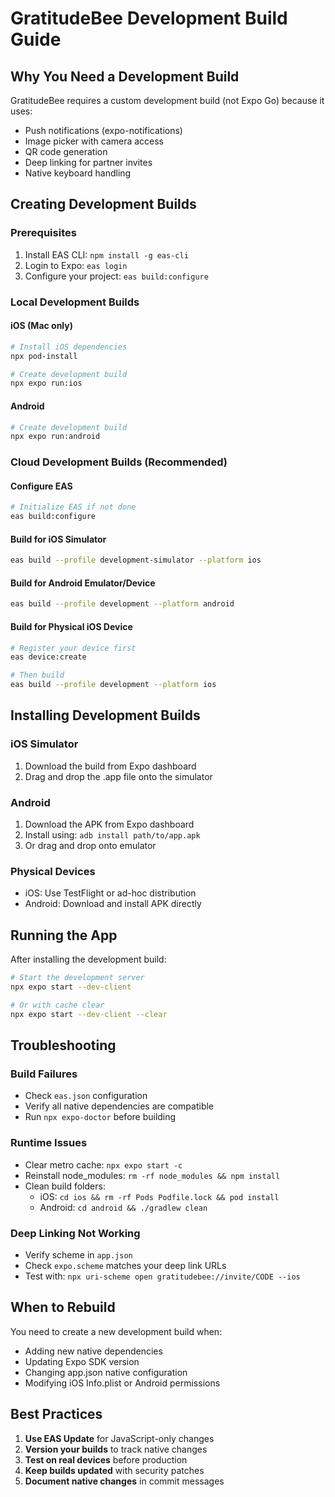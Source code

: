 # GratitudeBee Development Build Guide

## Why You Need a Development Build

GratitudeBee requires a custom development build (not Expo Go) because it uses:
- Push notifications (expo-notifications)
- Image picker with camera access
- QR code generation
- Deep linking for partner invites
- Native keyboard handling

## Creating Development Builds

### Prerequisites
1. Install EAS CLI: `npm install -g eas-cli`
2. Login to Expo: `eas login`
3. Configure your project: `eas build:configure`

### Local Development Builds

#### iOS (Mac only)
```bash
# Install iOS dependencies
npx pod-install

# Create development build
npx expo run:ios
```

#### Android
```bash
# Create development build
npx expo run:android
```

### Cloud Development Builds (Recommended)

#### Configure EAS
```bash
# Initialize EAS if not done
eas build:configure
```

#### Build for iOS Simulator
```bash
eas build --profile development-simulator --platform ios
```

#### Build for Android Emulator/Device
```bash
eas build --profile development --platform android
```

#### Build for Physical iOS Device
```bash
# Register your device first
eas device:create

# Then build
eas build --profile development --platform ios
```

## Installing Development Builds

### iOS Simulator
1. Download the build from Expo dashboard
2. Drag and drop the .app file onto the simulator

### Android
1. Download the APK from Expo dashboard
2. Install using: `adb install path/to/app.apk`
3. Or drag and drop onto emulator

### Physical Devices
- iOS: Use TestFlight or ad-hoc distribution
- Android: Download and install APK directly

## Running the App

After installing the development build:

```bash
# Start the development server
npx expo start --dev-client

# Or with cache clear
npx expo start --dev-client --clear
```

## Troubleshooting

### Build Failures
- Check `eas.json` configuration
- Verify all native dependencies are compatible
- Run `npx expo-doctor` before building

### Runtime Issues
- Clear metro cache: `npx expo start -c`
- Reinstall node_modules: `rm -rf node_modules && npm install`
- Clean build folders:
  - iOS: `cd ios && rm -rf Pods Podfile.lock && pod install`
  - Android: `cd android && ./gradlew clean`

### Deep Linking Not Working
- Verify scheme in `app.json`
- Check `expo.scheme` matches your deep link URLs
- Test with: `npx uri-scheme open gratitudebee://invite/CODE --ios`

## When to Rebuild

You need to create a new development build when:
- Adding new native dependencies
- Updating Expo SDK version
- Changing app.json native configuration
- Modifying iOS Info.plist or Android permissions

## Best Practices

1. **Use EAS Update** for JavaScript-only changes
2. **Version your builds** to track native changes
3. **Test on real devices** before production
4. **Keep builds updated** with security patches
5. **Document native changes** in commit messages